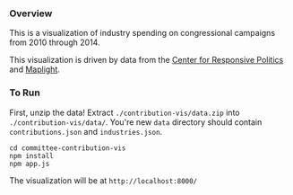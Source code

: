 ### Overview
This is a visualization of industry spending on congressional campaigns from 2010 through 2014.

This visualization is driven by data from the [Center for Responsive Politics](https://www.opensecrets.org/) and [Maplight](http://maplight.org/).

### To Run
First, unzip the data! Extract `./contribution-vis/data.zip` into `./contribution-vis/data/`. You're new `data` directory should contain `contributions.json` and `industries.json`.

```
cd committee-contribution-vis
npm install
npm app.js
```

The visualization will be at `http://localhost:8000/`
